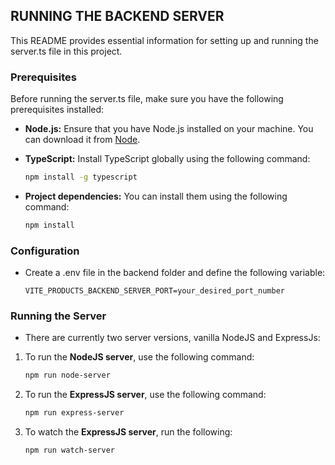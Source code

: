 ## RUNNING THE BACKEND SERVER

This README provides essential information for setting up and running the server.ts file in this project.

### Prerequisites

Before running the server.ts file, make sure you have the following prerequisites installed:

-   **Node.js:** Ensure that you have Node.js installed on your machine. You can download it from [Node](https://nodejs.org/).

-   **TypeScript:** Install TypeScript globally using the following command:

    ```bash
    npm install -g typescript
    ```

-   **Project dependencies:** You can install them using the following command:

    ```bash
    npm install
    ```

### Configuration

-   Create a .env file in the backend folder and define the following variable:

    ```env
    VITE_PRODUCTS_BACKEND_SERVER_PORT=your_desired_port_number
    ```

### Running the Server

-   There are currently two server versions, vanilla NodeJS and ExpressJs:

1.  To run the **NodeJS server**, use the following command:

    ```bash
    npm run node-server
    ```

2.  To run the **ExpressJS server**, use the following command:

    ```bash
    npm run express-server
    ```

3.  To watch the **ExpressJS server**, run the following:

    ```bash
    npm run watch-server
    ```
